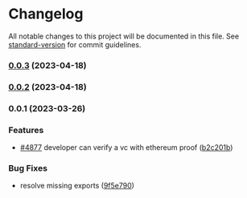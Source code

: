 # Changelog

All notable changes to this project will be documented in this file. See [standard-version](https://github.com/conventional-changelog/standard-version) for commit guidelines.

### [0.0.3](https://github.com/KayTrust/verifiable-credentials/compare/v0.0.2...v0.0.3) (2023-04-18)

### [0.0.2](https://github.com/KayTrust/verifiable-credentials/compare/v0.0.1...v0.0.2) (2023-04-18)

### 0.0.1 (2023-03-26)


### Features

* [#4877](https://github.com/KayTrust/verifiable-credentials/issues/4877) developer can verify a vc with ethereum proof ([b2c201b](https://github.com/KayTrust/verifiable-credentials/commit/b2c201bc64cd935b1fe77a078ba9f1cc14255600))


### Bug Fixes

* resolve missing exports ([9f5e790](https://github.com/KayTrust/verifiable-credentials/commit/9f5e790a9485f1c6748cbf2e3d576ddb94d930fd))
